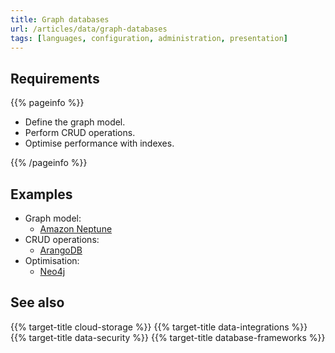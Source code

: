 ```yaml
---
title: Graph databases
url: /articles/data/graph-databases
tags: [languages, configuration, administration, presentation]
---
```


## Requirements

{{% pageinfo %}}

* Define the graph model.
* Perform CRUD operations.
* Optimise performance with indexes.

{{% /pageinfo %}}

## Examples

* Graph model:
  * [Amazon Neptune](https://docs.aws.amazon.com/neptune/latest/userguide/feature-overview-data-model.html)
* CRUD operations:
  * [ArangoDB](https://arangodb.com/tutorials/spring-data/part2-crud-operations-query-example/)
* Optimisation:
  * [Neo4j](https://neo4j.com/docs/cypher-manual/current/indexes-for-search-performance/)

## See also

{{% target-title cloud-storage %}}
{{% target-title data-integrations %}}
{{% target-title data-security %}}
{{% target-title database-frameworks %}}
